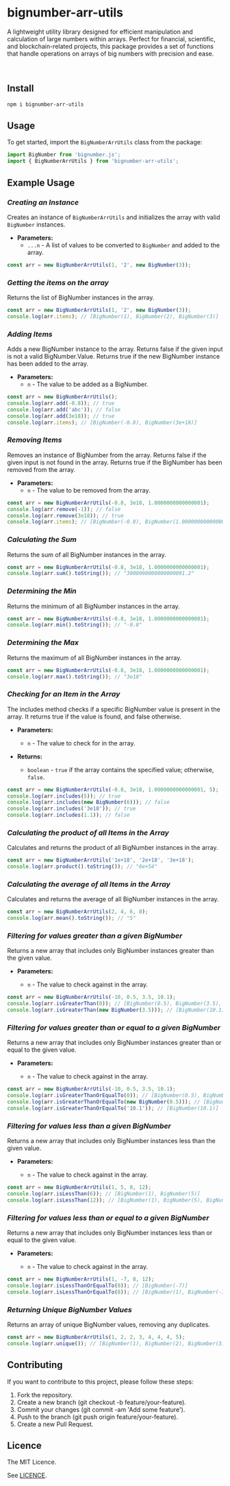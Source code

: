 # bignumber-arr-utils

A lightweight utility library designed for efficient manipulation and calculation of large numbers within arrays. Perfect for financial, scientific, and blockchain-related projects, this package provides a set of functions that handle operations on arrays of big numbers with precision and ease.

<br />

## Install

```bash
npm i bignumber-arr-utils
```

## Usage

To get started, import the `BigNumberArrUtils` class from the package:

```typescript
import BigNumber from 'bignumber.js';
import { BigNumberArrUtils } from 'bignumber-arr-utils';
```

## Example Usage

### **_Creating an Instance_**

Creates an instance of `BigNumberArrUtils` and initializes the array with valid `BigNumber` instances.

- **Parameters:**
  - `...n` - A list of values to be converted to `BigNumber` and added to the array.

```typescript
const arr = new BigNumberArrUtils(1, '2', new BigNumber(3));
```

### **_Getting the items on the array_**

Returns the list of BigNumber instances in the array.

```typescript
const arr = new BigNumberArrUtils(1, '2', new BigNumber(3));
console.log(arr.items); // [BigNumber(1), BigNumber(2), BigNumber(3)]
```

### **_Adding Items_**

Adds a new BigNumber instance to the array. Returns false if the given input is not a valid BigNumber.Value. Returns true if the new BigNumber instance has been added to the array.

- **Parameters:**
  - `n` - The value to be added as a BigNumber.

```typescript
const arr = new BigNumberArrUtils();
console.log(arr.add(-0.8)); // true
console.log(arr.add('abc')); // false
console.log(arr.add(3e18)); // true
console.log(arr.items); // [BigNumber(-0.8), BigNumber(3e+18)]
```

### **_Removing Items_**

Removes an instance of BigNumber from the array. Returns false if the given input is not found in the array. Returns true if the BigNumber has been removed from the array.

- **Parameters:**
  - `n` - The value to be removed from the array.

```typescript
const arr = new BigNumberArrUtils(-0.8, 3e18, 1.0000000000000001);
console.log(arr.remove(-1)); // false
console.log(arr.remove(3e18)); // true
console.log(arr.items); // [BigNumber(-0.8), BigNumber(1.0000000000000001)]
```

### **_Calculating the Sum_**

Returns the sum of all BigNumber instances in the array.

```typescript
const arr = new BigNumberArrUtils(-0.8, 3e18, 1.0000000000000001);
console.log(arr.sum().toString()); // "3000000000000000001.2"
```

### **_Determining the Min_**

Returns the minimum of all BigNumber instances in the array.

```typescript
const arr = new BigNumberArrUtils(-0.8, 3e18, 1.0000000000000001);
console.log(arr.min().toString()); // "-0.8"
```

### **_Determining the Max_**

Returns the maximum of all BigNumber instances in the array.

```typescript
const arr = new BigNumberArrUtils(-0.8, 3e18, 1.0000000000000001);
console.log(arr.max().toString()); // "3e18"
```

### **_Checking for an Item in the Array_**

The includes method checks if a specific BigNumber value is present in the array. It returns true if the value is found, and false otherwise.

- **Parameters:**

  - `n` - The value to check for in the array.

- **Returns:**
  - `boolean` - `true` if the array contains the specified value; otherwise, `false`.

```typescript
const arr = new BigNumberArrUtils(-0.8, 3e18, 1.0000000000000001, 5);
console.log(arr.includes(5)); // true
console.log(arr.includes(new BigNumber(6))); // false
console.log(arr.includes('3e18')); // true
console.log(arr.includes(1.1)); // false
```

### **_Calculating the product of all Items in the Array_**

Calculates and returns the product of all BigNumber instances in the array.

```typescript
const arr = new BigNumberArrUtils('1e+18', '2e+18', '3e+18');
console.log(arr.product().toString()); // "6e+54"
```

### **_Calculating the average of all Items in the Array_**

Calculates and returns the average of all BigNumber instances in the array.

```typescript
const arr = new BigNumberArrUtils(2, 4, 6, 8);
console.log(arr.mean().toString()); // "5"
```

### **_Filtering for values greater than a given BigNumber_**

Returns a new array that includes only BigNumber instances greater than the given value.

- **Parameters:**

  - `n` - The value to check against in the array.

```typescript
const arr = new BigNumberArrUtils(-10, 0.5, 3.5, 10.1);
console.log(arr.isGreaterThan(0)); // [BigNumber(0.5), BigNumber(3.5), BigNumber(10.1)]
console.log(arr.isGreaterThan(new BigNumber(3.5))); // [BigNumber(10.1)]
```

### **_Filtering for values greater than or equal to a given BigNumber_**

Returns a new array that includes only BigNumber instances greater than or equal to the given value.

- **Parameters:**

  - `n` - The value to check against in the array.

```typescript
const arr = new BigNumberArrUtils(-10, 0.5, 3.5, 10.1);
console.log(arr.isGreaterThanOrEqualTo(0)); // [BigNumber(0.5), BigNumber(3.5), BigNumber(10.1)]
console.log(arr.isGreaterThanOrEqualTo(new BigNumber(0.5))); // [BigNumber(0.5), BigNumber(3.5), BigNumber(10.1)]
console.log(arr.isGreaterThanOrEqualTo('10.1')); // [BigNumber(10.1)]
```

### **_Filtering for values less than a given BigNumber_**

Returns a new array that includes only BigNumber instances less than the given value.

- **Parameters:**

  - `n` - The value to check against in the array.

```typescript
const arr = new BigNumberArrUtils(1, 5, 8, 12);
console.log(arr.isLessThan(6)); // [BigNumber(1), BigNumber(5)]
console.log(arr.isLessThan(12)); // [BigNumber(1), BigNumber(5), BigNumber(8)]
```

### **_Filtering for values less than or equal to a given BigNumber_**

Returns a new array that includes only BigNumber instances less than or equal to the given value.

- **Parameters:**

  - `n` - The value to check against in the array.

```typescript
const arr = new BigNumberArrUtils(1, -7, 8, 12);
console.log(arr.isLessThanOrEqualTo(0)); // [BigNumber(-7)]
console.log(arr.isLessThanOrEqualTo(8)); // [BigNumber(1), BigNumber(-7), BigNumber(8)]
```

### **_Returning Unique BigNumber Values_**

Returns an array of unique BigNumber values, removing any duplicates.

```typescript
const arr = new BigNumberArrUtils(1, 2, 2, 3, 4, 4, 4, 5);
console.log(arr.unique()); // [BigNumber(1), BigNumber(2), BigNumber(3), BigNumber(4), BigNumber(5)]
```

## Contributing

If you want to contribute to this project, please follow these steps:

<ol>
  <li>Fork the repository.</li>
  <li>Create a new branch (git checkout -b feature/your-feature).</li>
  <li>Commit your changes (git commit -am 'Add some feature').</li>
  <li>Push to the branch (git push origin feature/your-feature).</li>
  <li>Create a new Pull Request.</li>
</ol>

## Licence

The MIT Licence.

See [LICENCE](https://github.com/joelgnansounou/bignumber-arr-utils/tree/master?tab=MIT-1-ov-file).

